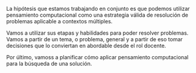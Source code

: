 La hipótesis que estamos trabajando en conjunto es que podemos utilizar pensamiento computacional como una estrategia válida de resolución de problemas aplicable a contextos múltiples.

Vamos a utilizar sus etapas y habilidades para poder resolver problemas. Vamos a partir de un tema, o problema, general y a partir de eso tomar decisiones que lo conviertan en abordable desde el rol docente.

Por último, vamoss a planificar cómo aplicar pensamiento computacional para la búsqueda de una solución.

